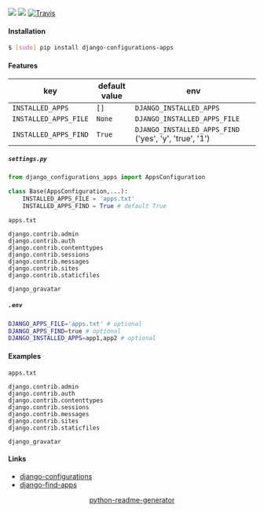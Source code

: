 <!--
https://pypi.org/project/readme-generator/
https://pypi.org/project/python-readme-generator/
-->

[![](https://img.shields.io/pypi/v/django-configurations-apps.svg?maxAge=3600)](https://pypi.org/project/django-configurations-apps/)
[![](https://img.shields.io/badge/License-Unlicense-blue.svg?longCache=True)](https://unlicense.org/)
[![Travis](https://api.travis-ci.org/andrewp-as-is/django-configurations-apps.py.svg?branch=master)](https://travis-ci.org/andrewp-as-is/django-configurations-apps.py/)

#### Installation
```bash
$ [sudo] pip install django-configurations-apps
```

#### Features
key  | default value  | env
-|-|-
`INSTALLED_APPS` | `[]` | `DJANGO_INSTALLED_APPS`
`INSTALLED_APPS_FILE` | `None` | `DJANGO_INSTALLED_APPS_FILE`
`INSTALLED_APPS_FIND` | `True` | `DJANGO_INSTALLED_APPS_FIND`  ('yes', 'y', 'true', '1')

##### `settings.py`
```python
from django_configurations_apps import AppsConfiguration

class Base(AppsConfiguration,...):
    INSTALLED_APPS_FILE = 'apps.txt'
    INSTALLED_APPS_FIND = True # default True
```

`apps.txt`
```
django.contrib.admin
django.contrib.auth
django.contrib.contenttypes
django.contrib.sessions
django.contrib.messages
django.contrib.sites
django.contrib.staticfiles

django_gravatar
```

##### `.env`
```bash
DJANGO_APPS_FILE='apps.txt' # optional
DJANGO_APPS_FIND=true # optional
DJANGO_INSTALLED_APPS=app1,app2 # optional
```

#### Examples
`apps.txt`
```
django.contrib.admin
django.contrib.auth
django.contrib.contenttypes
django.contrib.sessions
django.contrib.messages
django.contrib.sites
django.contrib.staticfiles

django_gravatar
```

#### Links
+   [django-configurations](https://github.com/jazzband/django-configurations)
+   [django-find-apps](https://pypi.org/project/django-find-apps/)

<p align="center">
    <a href="https://pypi.org/project/python-readme-generator/">python-readme-generator</a>
</p>